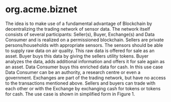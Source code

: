 # org.acme.biznet

The idea is to make use of a fundamental advantage of Blockchain by decentralizing the trading network of sensor data. The network itself consists of several participants: Seller(s), Buyer, Exchange(s) and Data Consumer and is realized on a permissioned blockchain. Sellers are private persons/households with appropriate sensors.  The sensors should be able to supply raw data on air quality. This raw data is offered for sale as an asset. Buyer buys this data by giving the sellers utility tokens.  Buyer analyzes the data, adds additional information and offers it for sale again as an asset. Data Consumer buys this enriched data for cash. In this use case Data Consumer can be an authority, a research centre or even a government. Exchanges are part of the trading network, but have no access to the transactions mentioned above. Sellers and buyers can trade with each other or with the Exchange by exchanging cash for tokens or tokens for cash.  The use case is shown in simplified form in Figure 1.


